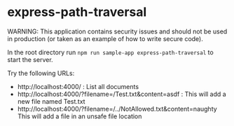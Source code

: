 # express-path-traversal

WARNING: This application contains security issues and should not be used in production (or taken as an example of how to write secure code).

In the root directory run `npm run sample-app express-path-traversal` to start the server.

Try the following URLs:

- http://localhost:4000/ : List all documents
- http://localhost:4000/?filename=/Test.txt&content=asdf : This will add a new file named Test.txt
- http://localhost:4000/?filename=/../NotAllowed.txt&content=naughty This will add a file in an unsafe file location
